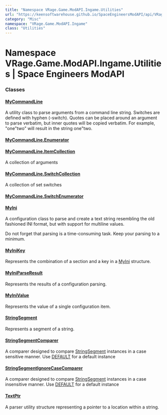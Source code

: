 ```yaml
---
title: "Namespace VRage.Game.ModAPI.Ingame.Utilities"
url: "https://keensoftwarehouse.github.io/SpaceEngineersModAPI/api/VRage.Game.ModAPI.Ingame.Utilities.html"
category: "Misc"
namespace: "VRage.Game.ModAPI.Ingame"
class: "Utilities"
---
```


# Namespace VRage.Game.ModAPI.Ingame.Utilities | Space Engineers ModAPI

### Classes

#### [MyCommandLine](https://keensoftwarehouse.github.io/SpaceEngineersModAPI/api/VRage.Game.ModAPI.Ingame.Utilities.MyCommandLine.html)

A utility class to parse arguments from a command line string. Switches are defined with hyphen (-switch). Quotes can be placed around an argument to parse verbatim, but inner quotes will be copied verbatim. For example, "one"two" will result in the string one"two.

#### [MyCommandLine.Enumerator](https://keensoftwarehouse.github.io/SpaceEngineersModAPI/api/VRage.Game.ModAPI.Ingame.Utilities.MyCommandLine.Enumerator.html)

#### [MyCommandLine.ItemCollection](https://keensoftwarehouse.github.io/SpaceEngineersModAPI/api/VRage.Game.ModAPI.Ingame.Utilities.MyCommandLine.ItemCollection.html)

A collection of arguments

#### [MyCommandLine.SwitchCollection](https://keensoftwarehouse.github.io/SpaceEngineersModAPI/api/VRage.Game.ModAPI.Ingame.Utilities.MyCommandLine.SwitchCollection.html)

A collection of set switches

#### [MyCommandLine.SwitchEnumerator](https://keensoftwarehouse.github.io/SpaceEngineersModAPI/api/VRage.Game.ModAPI.Ingame.Utilities.MyCommandLine.SwitchEnumerator.html)

#### [MyIni](https://keensoftwarehouse.github.io/SpaceEngineersModAPI/api/VRage.Game.ModAPI.Ingame.Utilities.MyIni.html)

A configuration class to parse and create a text string resembling the old fashioned INI format, but with support for multiline values.

Do not forget that parsing is a time-consuming task. Keep your parsing to a minimum.

#### [MyIniKey](https://keensoftwarehouse.github.io/SpaceEngineersModAPI/api/VRage.Game.ModAPI.Ingame.Utilities.MyIniKey.html)

Represents the combination of a section and a key in a [MyIni](https://keensoftwarehouse.github.io/SpaceEngineersModAPI/api/VRage.Game.ModAPI.Ingame.Utilities.MyIni.html) structure.

#### [MyIniParseResult](https://keensoftwarehouse.github.io/SpaceEngineersModAPI/api/VRage.Game.ModAPI.Ingame.Utilities.MyIniParseResult.html)

Represents the results of a configuration parsing.

#### [MyIniValue](https://keensoftwarehouse.github.io/SpaceEngineersModAPI/api/VRage.Game.ModAPI.Ingame.Utilities.MyIniValue.html)

Represents the value of a single configuration item.

#### [StringSegment](https://keensoftwarehouse.github.io/SpaceEngineersModAPI/api/VRage.Game.ModAPI.Ingame.Utilities.StringSegment.html)

Represents a segment of a string.

#### [StringSegmentComparer](https://keensoftwarehouse.github.io/SpaceEngineersModAPI/api/VRage.Game.ModAPI.Ingame.Utilities.StringSegmentComparer.html)

A comparer designed to compare [StringSegment](https://keensoftwarehouse.github.io/SpaceEngineersModAPI/api/VRage.Game.ModAPI.Ingame.Utilities.StringSegment.html) instances in a case sensitive manner. Use [DEFAULT](https://keensoftwarehouse.github.io/SpaceEngineersModAPI/api/VRage.Game.ModAPI.Ingame.Utilities.StringSegmentComparer.html#VRage_Game_ModAPI_Ingame_Utilities_StringSegmentComparer_DEFAULT) for a default instance

#### [StringSegmentIgnoreCaseComparer](https://keensoftwarehouse.github.io/SpaceEngineersModAPI/api/VRage.Game.ModAPI.Ingame.Utilities.StringSegmentIgnoreCaseComparer.html)

A comparer designed to compare [StringSegment](https://keensoftwarehouse.github.io/SpaceEngineersModAPI/api/VRage.Game.ModAPI.Ingame.Utilities.StringSegment.html) instances in a case insensitive manner. Use [DEFAULT](https://keensoftwarehouse.github.io/SpaceEngineersModAPI/api/VRage.Game.ModAPI.Ingame.Utilities.StringSegmentIgnoreCaseComparer.html#VRage_Game_ModAPI_Ingame_Utilities_StringSegmentIgnoreCaseComparer_DEFAULT) for a default instance

#### [TextPtr](https://keensoftwarehouse.github.io/SpaceEngineersModAPI/api/VRage.Game.ModAPI.Ingame.Utilities.TextPtr.html)

A parser utility structure representing a pointer to a location within a string.